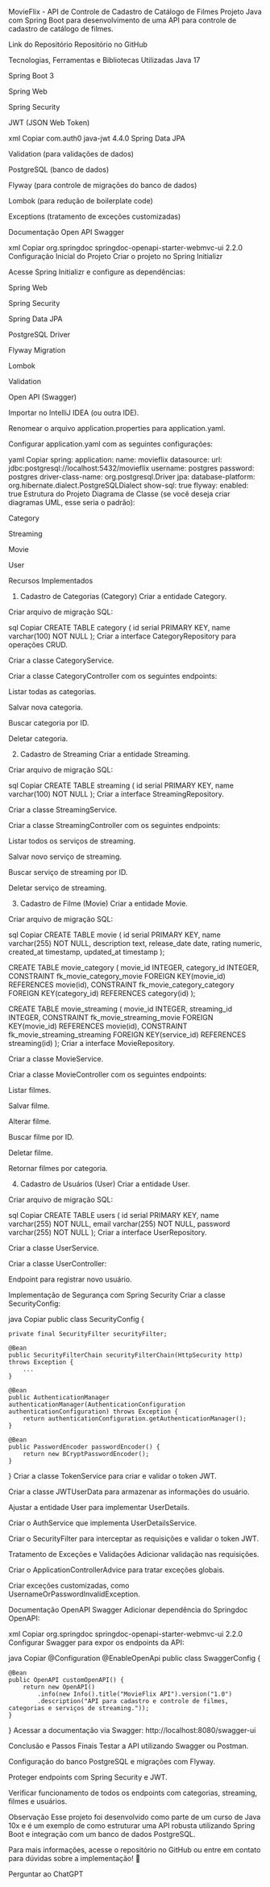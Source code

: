 MovieFlix - API de Controle de Cadastro de Catálogo de Filmes
Projeto Java com Spring Boot para desenvolvimento de uma API para controle de cadastro de catálogo de filmes.

Link do Repositório
Repositório no GitHub

Tecnologias, Ferramentas e Bibliotecas Utilizadas
Java 17

Spring Boot 3

Spring Web

Spring Security

JWT (JSON Web Token)

xml
Copiar
<dependency>
    <groupId>com.auth0</groupId>
    <artifactId>java-jwt</artifactId>
    <version>4.4.0</version>
</dependency>
Spring Data JPA

Validation (para validações de dados)

PostgreSQL (banco de dados)

Flyway (para controle de migrações do banco de dados)

Lombok (para redução de boilerplate code)

Exceptions (tratamento de exceções customizadas)

Documentação Open API Swagger

xml
Copiar
<dependency>
    <groupId>org.springdoc</groupId>
    <artifactId>springdoc-openapi-starter-webmvc-ui</artifactId>
    <version>2.2.0</version>
</dependency>
Configuração Inicial do Projeto
Criar o projeto no Spring Initializr

Acesse Spring Initializr e configure as dependências:

Spring Web

Spring Security

Spring Data JPA

PostgreSQL Driver

Flyway Migration

Lombok

Validation

Open API (Swagger)

Importar no IntelliJ IDEA (ou outra IDE).

Renomear o arquivo application.properties para application.yaml.

Configurar application.yaml com as seguintes configurações:

yaml
Copiar
spring:
  application:
    name: movieflix
  datasource:
    url: jdbc:postgresql://localhost:5432/movieflix
    username: postgres
    password: postgres
    driver-class-name: org.postgresql.Driver
  jpa:
    database-platform: org.hibernate.dialect.PostgreSQLDialect
    show-sql: true
  flyway:
    enabled: true
Estrutura do Projeto
Diagrama de Classe (se você deseja criar diagramas UML, esse seria o padrão):

Category

Streaming

Movie

User

Recursos Implementados
1. Cadastro de Categorias (Category)
Criar a entidade Category.

Criar arquivo de migração SQL:

sql
Copiar
CREATE TABLE category (
    id serial PRIMARY KEY,
    name varchar(100) NOT NULL
);
Criar a interface CategoryRepository para operações CRUD.

Criar a classe CategoryService.

Criar a classe CategoryController com os seguintes endpoints:

Listar todas as categorias.

Salvar nova categoria.

Buscar categoria por ID.

Deletar categoria.

2. Cadastro de Streaming
Criar a entidade Streaming.

Criar arquivo de migração SQL:

sql
Copiar
CREATE TABLE streaming (
    id serial PRIMARY KEY,
    name varchar(100) NOT NULL
);
Criar a interface StreamingRepository.

Criar a classe StreamingService.

Criar a classe StreamingController com os seguintes endpoints:

Listar todos os serviços de streaming.

Salvar novo serviço de streaming.

Buscar serviço de streaming por ID.

Deletar serviço de streaming.

3. Cadastro de Filme (Movie)
Criar a entidade Movie.

Criar arquivo de migração SQL:

sql
Copiar
CREATE TABLE movie (
    id serial PRIMARY KEY,
    name varchar(255) NOT NULL,
    description text,
    release_date date,
    rating numeric,
    created_at timestamp,
    updated_at timestamp
);

CREATE TABLE movie_category (
    movie_id INTEGER,
    category_id INTEGER,
    CONSTRAINT fk_movie_category_movie FOREIGN KEY(movie_id) REFERENCES movie(id),
    CONSTRAINT fk_movie_category_category FOREIGN KEY(category_id) REFERENCES category(id)
);

CREATE TABLE movie_streaming (
    movie_id INTEGER,
    streaming_id INTEGER,
    CONSTRAINT fk_movie_streaming_movie FOREIGN KEY(movie_id) REFERENCES movie(id),
    CONSTRAINT fk_movie_streaming_streaming FOREIGN KEY(service_id) REFERENCES streaming(id)
);
Criar a interface MovieRepository.

Criar a classe MovieService.

Criar a classe MovieController com os seguintes endpoints:

Listar filmes.

Salvar filme.

Alterar filme.

Buscar filme por ID.

Deletar filme.

Retornar filmes por categoria.

4. Cadastro de Usuários (User)
Criar a entidade User.

Criar arquivo de migração SQL:

sql
Copiar
CREATE TABLE users (
    id serial PRIMARY KEY,
    name varchar(255) NOT NULL,
    email varchar(255) NOT NULL,
    password varchar(255) NOT NULL
);
Criar a interface UserRepository.

Criar a classe UserService.

Criar a classe UserController:

Endpoint para registrar novo usuário.

Implementação de Segurança com Spring Security
Criar a classe SecurityConfig:

java
Copiar
public class SecurityConfig {

    private final SecurityFilter securityFilter;

    @Bean
    public SecurityFilterChain securityFilterChain(HttpSecurity http) throws Exception {
        ...
    }

    @Bean
    public AuthenticationManager authenticationManager(AuthenticationConfiguration authenticationConfiguration) throws Exception {
        return authenticationConfiguration.getAuthenticationManager();
    }

    @Bean
    public PasswordEncoder passwordEncoder() {
        return new BCryptPasswordEncoder();
    }
}
Criar a classe TokenService para criar e validar o token JWT.

Criar a classe JWTUserData para armazenar as informações do usuário.

Ajustar a entidade User para implementar UserDetails.

Criar o AuthService que implementa UserDetailsService.

Criar o SecurityFilter para interceptar as requisições e validar o token JWT.

Tratamento de Exceções e Validações
Adicionar validação nas requisições.

Criar o ApplicationControllerAdvice para tratar exceções globais.

Criar exceções customizadas, como UsernameOrPasswordInvalidException.

Documentação OpenAPI Swagger
Adicionar dependência do Springdoc OpenAPI:

xml
Copiar
<dependency>
    <groupId>org.springdoc</groupId>
    <artifactId>springdoc-openapi-starter-webmvc-ui</artifactId>
    <version>2.2.0</version>
</dependency>
Configurar Swagger para expor os endpoints da API:

java
Copiar
@Configuration
@EnableOpenApi
public class SwaggerConfig {

    @Bean
    public OpenAPI customOpenAPI() {
        return new OpenAPI()
            .info(new Info().title("MovieFlix API").version("1.0")
            .description("API para cadastro e controle de filmes, categorias e serviços de streaming."));
    }
}
Acessar a documentação via Swagger: http://localhost:8080/swagger-ui

Conclusão e Passos Finais
Testar a API utilizando Swagger ou Postman.

Configuração do banco PostgreSQL e migrações com Flyway.

Proteger endpoints com Spring Security e JWT.

Verificar funcionamento de todos os endpoints com categorias, streaming, filmes e usuários.

Observação
Esse projeto foi desenvolvido como parte de um curso de Java 10x e é um exemplo de como estruturar uma API robusta utilizando Spring Boot e integração com um banco de dados PostgreSQL.

Para mais informações, acesse o repositório no GitHub ou entre em contato para dúvidas sobre a implementação! 🚀






Perguntar ao ChatGPT
